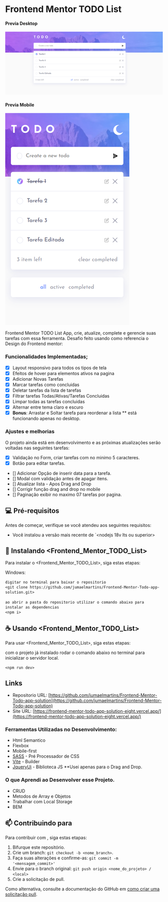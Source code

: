 # Frontend Mentor TODO List

#### Previa Desktop
<img src="screenshot-desktop.png" alt="screenshot versão desktop">

#### Previa Mobile
<img src="screenshot-mobile.png" alt="screenshot versão mobile">

Frontend Mentor TODO List App, crie, atualize, complete e gerencie suas tarefas com essa ferramenta. Desafio feito usando como referencia o Design do Frontend mentor:

### Funcionalidades Implementadas;

- [X] Layout responsivo para todos os tipos de tela
- [X] Efeitos de hover para elementos ativos na pagina
- [X] Adicionar Novas Tarefas
- [X] Marcar tarefas como concluidas
- [X] Deletar tarefas da lista de tarefas
- [X] Filtrar tarefas Todas/Ativas/Tarefas Concluidas
- [X] Limpar todas as tarefas concluidas
- [X] Alternar entre tema claro e escuro
- [X] **Bonus**: Arrastar e Soltar tarefa para reordenar a lista ** está funcionando apenas no desktop.

### Ajustes e melhorias

O projeto ainda está em desenvolvimento e as próximas atualizações serão voltadas nas seguintes tarefas:

- [X] Validação no Form, criar tarefas com no minimo 5 caracteres.
- [X] Botão para editar tarefas.
- [] Adicionar Opção de inserir data para a tarefa.
- [] Modal com validação antes de apagar itens.
- [] Atualizar lista - Apos Drag and Drop
- [] Corrigir função drag and drop no mobile
- [] Paginação exibir no maximo 07 tarefas por pagina.

## 💻 Pré-requisitos

Antes de começar, verifique se você atendeu aos seguintes requisitos:

* Você instalou a versão mais recente de `<nodejs 18v lts ou superior>

## 🚀 Instalando <Frontend_Mentor_TODO_List>

Para instalar o <Frontend_Mentor_TODO_List>, siga estas etapas:

Windows:
```
digitar no terminal para baixar o repositorio
<git clone https://github.com/jumaelmartins/Frontend-Mentor-Todo-app-solution.git>

ao abrir a pasta do repositorio utilizar o comando abaixo para instalar as dependencias
<npm i>

```

## ☕ Usando <Frontend_Mentor_TODO_List>

Para usar <Frontend_Mentor_TODO_List>, siga estas etapas:

com o projeto já instalado rodar o comando abaixo no terminal para inicializar o servidor local.
```
<npm run dev>
```


## Links

- Repositorio URL: [https://github.com/jumaelmartins/Frontend-Mentor-Todo-app-solution](https://github.com/jumaelmartins/Frontend-Mentor-Todo-app-solution)
- Site URL: [https://frontend-mentor-todo-app-solution-eight.vercel.app/](https://frontend-mentor-todo-app-solution-eight.vercel.app/)

### Ferramentas Utilizadas no Desenvolvimento:

- Html Semantico
- Flexbox
- Mobile-first
- [SASS](https://sass-lang.com/guide) - Pré Processador de CSS
- [Vite](https://vitejs.dev/) - Builder
- [JqueryUi](https://jqueryui.com/) - Biblioteca JS **Usei apenas para o Drag and Drop.

### O que Aprendi ao Desenvolver esse Projeto.

- CRUD
- Metodos de Array e Objetos
- Trabalhar com Local Storage
- BEM

## 📫 Contribuindo para <Frontend Mentor TODO List>

Para contribuir com <Frontend Mentor TODO List>, siga estas etapas:

1. Bifurque este repositório.
2. Crie um branch: `git checkout -b <nome_branch>`.
3. Faça suas alterações e confirme-as: `git commit -m '<mensagem_commit>'`
4. Envie para o branch original: `git push origin <nome_do_projeto> / <local>`
5. Crie a solicitação de pull.

Como alternativa, consulte a documentação do GitHub em [como criar uma solicitação pull](https://help.github.com/en/github/collaborating-with-issues-and-pull-requests/creating-a-pull-request).
